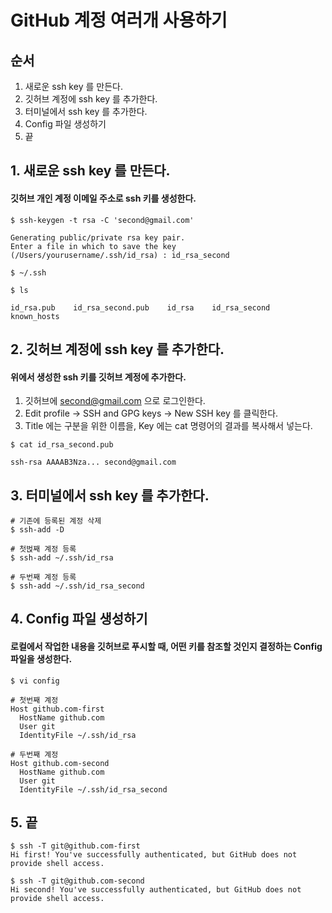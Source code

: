# GitHub 계정 여러개 사용하기

## 순서
1. 새로운 ssh key 를 만든다.
2. 깃허브 계정에 ssh key 를 추가한다.
3. 터미널에서 ssh key 를 추가한다.
4. Config 파일 생성하기
5. 끝

## 1. 새로운 ssh key 를 만든다.

#### 깃허브 개인 계정 이메일 주소로 ssh 키를 생성한다.

~~~
$ ssh-keygen -t rsa -C 'second@gmail.com'
~~~

~~~
Generating public/private rsa key pair.
Enter a file in which to save the key (/Users/yourusername/.ssh/id_rsa) : id_rsa_second
~~~

~~~
$ ~/.ssh

$ ls

id_rsa.pub    id_rsa_second.pub    id_rsa    id_rsa_second    known_hosts
~~~

## 2. 깃허브 계정에 ssh key 를 추가한다.

#### 위에서 생성한 ssh 키를 깃허브 계정에 추가한다.

1. 깃허브에 second@gmail.com 으로 로그인한다.
2. Edit profile -> SSH and GPG keys -> New SSH key 를 클릭한다.
3. Title 에는 구분을 위한 이름을, Key 에는 cat 명령어의 결과를 복사해서 넣는다.

~~~
$ cat id_rsa_second.pub

ssh-rsa AAAAB3Nza... second@gmail.com
~~~


## 3. 터미널에서 ssh key 를 추가한다.

~~~
# 기존에 등록된 계정 삭제
$ ssh-add -D

# 첫벉째 계정 등록
$ ssh-add ~/.ssh/id_rsa			

# 두번째 계정 등록
$ ssh-add ~/.ssh/id_rsa_second	
~~~

## 4. Config 파일 생성하기

#### 로컬에서 작업한 내용을 깃허브로 푸시할 때, 어떤 키를 참조할 것인지 결정하는 Config 파일을 생성한다.

~~~
$ vi config

# 첫번째 계정
Host github.com-first
  HostName github.com
  User git
  IdentityFile ~/.ssh/id_rsa

# 두번째 계정
Host github.com-second
  HostName github.com
  User git
  IdentityFile ~/.ssh/id_rsa_second
~~~

## 5. 끝

~~~
$ ssh -T git@github.com-first
Hi first! You've successfully authenticated, but GitHub does not provide shell access.

$ ssh -T git@github.com-second
Hi second! You've successfully authenticated, but GitHub does not provide shell access.
~~~
